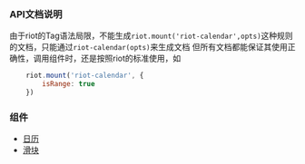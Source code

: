 ### API文档说明
由于riot的Tag语法局限，不能生成`riot.mount('riot-calendar',opts)`这种规则的文档，只能通过`riot-calendar(opts)`来生成文档
但所有文档都能保证其使用正确性，调用组件时，还是按照riot的标准使用，如

```javascript
    riot.mount('riot-calendar', {
        isRange: true
    })
```
### 组件
- [日历](./module-riot-calendar.html)
- [滑块](./module-riot-slider.html)